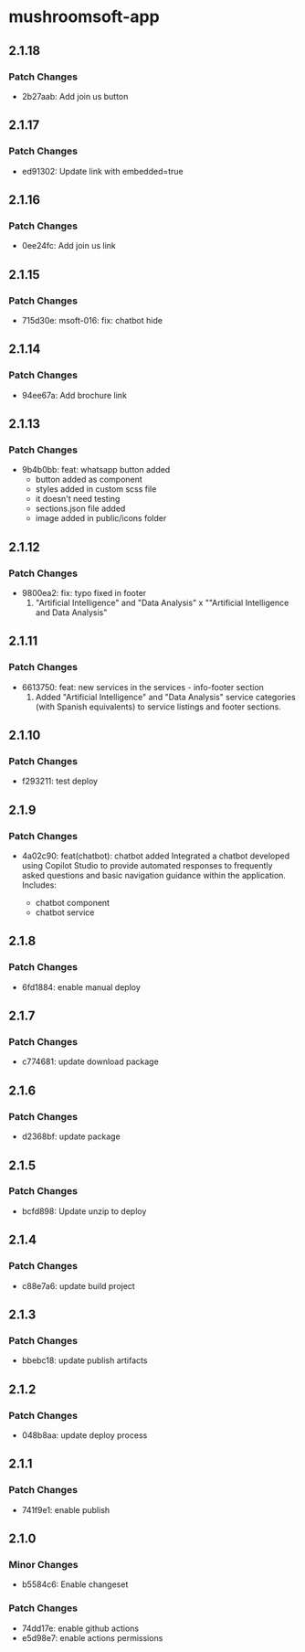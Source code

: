# mushroomsoft-app

## 2.1.18

### Patch Changes

- 2b27aab: Add join us button

## 2.1.17

### Patch Changes

- ed91302: Update link with embedded=true

## 2.1.16

### Patch Changes

- 0ee24fc: Add join us link

## 2.1.15

### Patch Changes

- 715d30e: msoft-016: fix: chatbot hide

## 2.1.14

### Patch Changes

- 94ee67a: Add brochure link

## 2.1.13

### Patch Changes

- 9b4b0bb: feat: whatsapp button added
  - button added as component
  - styles added in custom scss file
  - it doesn't need testing
  - sections.json file added
  - image added in public/icons folder

## 2.1.12

### Patch Changes

- 9800ea2: fix: typo fixed in footer
  1. "Artificial Intelligence" and "Data Analysis" x ""Artificial Intelligence and Data Analysis"

## 2.1.11

### Patch Changes

- 6613750: feat: new services in the services - info-footer section
  1. Added "Artificial Intelligence" and "Data Analysis" service categories (with Spanish equivalents) to service listings and footer sections.

## 2.1.10

### Patch Changes

- f293211: test deploy

## 2.1.9

### Patch Changes

- 4a02c90: feat(chatbot): chatbot added
  Integrated a chatbot developed using Copilot Studio to provide automated responses to frequently asked questions and basic navigation guidance within the application.
  Includes:

  - chatbot component
  - chatbot service

## 2.1.8

### Patch Changes

- 6fd1884: enable manual deploy

## 2.1.7

### Patch Changes

- c774681: update download package

## 2.1.6

### Patch Changes

- d2368bf: update package

## 2.1.5

### Patch Changes

- bcfd898: Update unzip to deploy

## 2.1.4

### Patch Changes

- c88e7a6: update build project

## 2.1.3

### Patch Changes

- bbebc18: update publish artifacts

## 2.1.2

### Patch Changes

- 048b8aa: update deploy process

## 2.1.1

### Patch Changes

- 741f9e1: enable publish

## 2.1.0

### Minor Changes

- b5584c6: Enable changeset

### Patch Changes

- 74dd17e: enable github actions
- e5d98e7: enable actions permissions
